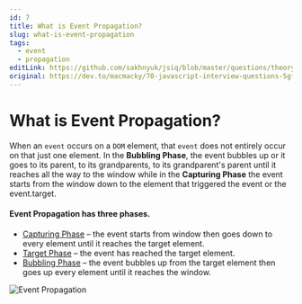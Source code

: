 ```yaml
---
id: 7
title: What is Event Propagation?
slug: what-is-event-propagation
tags:
  - event
  - propagation
editLink: https://github.com/sakhnyuk/jsiq/blob/master/questions/theory/javascript/7.md
original: https://dev.to/macmacky/70-javascript-interview-questions-5gfi
---
```


# What is **Event Propagation**?
When an `event` occurs on a `DOM` element, that `event` does not entirely occur on that just one element. In the **Bubbling Phase**, the event bubbles up or it goes to its parent, to its grandparents, to its grandparent's parent until it reaches all the way to the window while in the **Capturing Phase** the event starts from the window down to the element that triggered the event or the event.target.

#### Event Propagation has three phases.

- [Capturing Phase](what-is-event-capturing) – the event starts from window then goes down to every element until it reaches the target element.
- [Target Phase](what-is-event-target) – the event has reached the target element.
- [Bubbling Phase](what-is-event-bubbling) – the event bubbles up from the target element then goes up every element until it reaches the window.

![Event Propagation](/questions/javascript/7/7-1.jpg)

